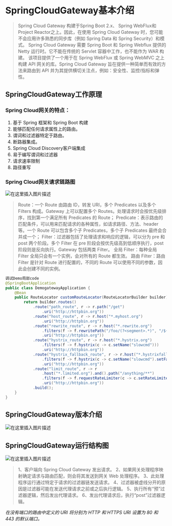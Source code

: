 # SpringCloudGateway基本介绍

> Spring Cloud Gateway 构建于Spring Boot 2.x、 Spring WebFlux和Project Reactor之上。因此，在使用 Spring Cloud Gateway 时，您可能不会应用许多熟悉的同步库（例如 Spring Data 和 Spring Security）和模式。
> Spring Cloud Gateway 需要 Spring Boot 和 Spring Webflux 提供的 Netty 运行时。它不能在传统的 Servlet 容器中工作，也不能作为 WAR 构建。
> 该项目提供了一个用于在 Spring WebFlux 或 Spring WebMVC 之上构建 API 网关的库。Spring Cloud Gateway 旨在提供一种简单而有效的方法来路由到 API 并为其提供横切关注点，例如：安全性、监控/指标和弹性。

## SpringCloudGateway工作原理
### Spring Cloud网关的特点：
1. 基于 Spring 框架和 Spring Boot 构建
2.  能够匹配任何请求属性上的路由。
3.  谓词和过滤器特定于路由。
4.  断路器集成。
5. Spring Cloud Discovery客户端集成
6. 易于编写谓词和过滤器
7. 请求速率限制
8. 路径重写

### Spring Cloud网关请求链路图
![在这里插入图片描述](http://124.222.54.192:4000/public/upload/2024/03/05/202403051401375667.png)
> Route：一个 Route 由路由 ID，转发 URI，多个 Predicates 以及多个 Filters 构成。Gateway 上可以配置多个 Routes。处理请求时会按优先级排序，找到第一个满足所有 Predicates 的 Route；
Predicate：表示路由的匹配条件，可以用来匹配请求的各种属性，如请求路径、方法、header 等。一个 Route 可以包含多个子 Predicates，多个子 Predicates 最终会合并成一个；
Filter：过滤器包括了处理请求和响应的逻辑，可以分为 pre 和 post 两个阶段。多个 Filter 在 pre 阶段会按优先级高到低顺序执行，post 阶段则是反向执行。Gateway 包括两类 Filter。
全局 Filter：每种全局 Filter 全局只会有一个实例，会对所有的 Route 都生效。
路由 Filter：路由 Filter 是针对 Route 进行配置的，不同的 Route 可以使用不同的参数，因此会创建不同的实例。

```java
调试Demo局部code
@SpringBootApplication
public class DemogatewayApplication {
	@Bean
	public RouteLocator customRouteLocator(RouteLocatorBuilder builder) {
		return builder.routes()
			.route("path_route", r -> r.path("/get")
				.uri("http://httpbin.org"))
			.route("host_route", r -> r.host("*.myhost.org")
				.uri("http://httpbin.org"))
			.route("rewrite_route", r -> r.host("*.rewrite.org")
				.filters(f -> f.rewritePath("/foo/(?<segment>.*)", "/${segment}"))
				.uri("http://httpbin.org"))
			.route("hystrix_route", r -> r.host("*.hystrix.org")
				.filters(f -> f.hystrix(c -> c.setName("slowcmd")))
				.uri("http://httpbin.org"))
			.route("hystrix_fallback_route", r -> r.host("*.hystrixfallback.org")
				.filters(f -> f.hystrix(c -> c.setName("slowcmd").setFallbackUri("forward:/hystrixfallback")))
				.uri("http://httpbin.org"))
			.route("limit_route", r -> r
				.host("*.limited.org").and().path("/anything/**")
				.filters(f -> f.requestRateLimiter(c -> c.setRateLimiter(redisRateLimiter())))
				.uri("http://httpbin.org"))
			.build();
	}
}
```
## SpringCloudGateway版本介绍
![在这里插入图片描述](http://124.222.54.192:4000/public/upload/2024/03/05/202403051401373075.png)

## SpringCloudGateway运行结构图
![在这里插入图片描述](http://124.222.54.192:4000/public/upload/2024/03/05/202403051401372859.png)

> 1、客户端向 Spring Cloud Gateway 发出请求。
> 2、如果网关处理程序映射确定请求与路由匹配，则会将其发送到网关 Web 处理程序。
> 3、此处理程序运行通过特定于请求的过滤器链发送请求。
> 4、过滤器被虚线分开的原因是过滤器可能在发送代理请求之前或之后执行逻辑。
> 5、执行所有“预”过滤器逻辑，然后发出代理请求。
> 6、发出代理请求后，执行“post”过滤器逻辑。

*在没有端口的路由中定义的 URI 将分别为 HTTP 和 HTTPS URI 设置为 80 和 443 的默认端口。*